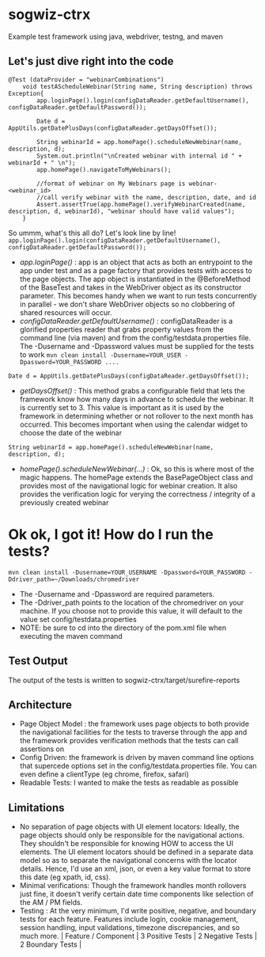 # sogwiz-ctrx
Example test framework using java, webdriver, testng, and maven

Let's just dive right into the code
-----
```
@Test (dataProvider = "webinarCombinations")
	void testAScheduleWebinar(String name, String description) throws Exception{
		app.loginPage().login(configDataReader.getDefaultUsername(), configDataReader.getDefaultPassword());
		
		Date d = AppUtils.getDatePlusDays(configDataReader.getDaysOffset());
		
		String webinarId = app.homePage().scheduleNewWebinar(name, description, d);
		System.out.println("\nCreated webinar with internal id " + webinarId + " \n");
		app.homePage().navigateToMyWebinars();
		
		//format of webinar on My Webinars page is webinar-<webinar_id>
		//call verify webinar with the name, description, date, and id
		Assert.assertTrue(app.homePage().verifyWebinarCreated(name, description, d, webinarId), "webinar should have valid values");
	}
```

So ummm, what's this all do? Let's look line by line!
```app.loginPage().login(configDataReader.getDefaultUsername(), configDataReader.getDefaultPassword());```
* *app.loginPage()* : app is an object that acts as both an entrypoint to the app under test and as a page factory that provides tests with access to the page objects. The app object is instantiated in the @BeforeMethod of the BaseTest and takes in the WebDriver object as its constructor parameter.  This becomes handy when we want to run tests concurrently in parallel - we don't share WebDriver objects so no clobbering of shared resources will occur.
* *configDataReader.getDefaultUsername()* : configDataReader is a glorified properties reader that grabs property values from the command line (via maven) and from the config/testdata.properties file.  The -Dusername and -Dpassword values must be supplied for the tests to work
```mvn clean install -Dusername=YOUR_USER -Dpassword=YOUR_PASSWORD ....```

```Date d = AppUtils.getDatePlusDays(configDataReader.getDaysOffset());```
* *getDaysOffset()* : This method grabs a configurable field that lets the framework know how many days in advance to schedule the webinar.  It is currently set to 3.  This value is important as it is used by the framework in determining whether or not rollover to the next month has occurred.  This becomes important when using the calendar widget to choose the date of the webinar

```String webinarId = app.homePage().scheduleNewWebinar(name, description, d);```
* *homePage().scheduleNewWebinar(...)* : Ok, so this is where most of the magic happens. The homePage extends the BasePageObject class and provides most of the navigational logic for webinar creation. It also provides the verification logic for verying the correctness / integrity of a previously created webinar

Ok ok, I got it! How do I run the tests?
=====
```
mvn clean install -Dusername=YOUR_USERNAME -Dpassword=YOUR_PASSWORD -Ddriver_path=~/Downloads/chromedriver
```
* The -Dusername and -Dpassword are required parameters.
* The -Ddriver_path points to the location of the chromedriver on your machine. If you choose not to provide this value, it will default to the value set config/testdata.properties
* NOTE: be sure to cd into the directory of the pom.xml file when executing the maven command

Test Output
-----
The output of the tests is written to sogwiz-ctrx/target/surefire-reports

Architecture
-----
* Page Object Model : the framework uses page objects to both provide the navigational facilities for the tests to traverse through the app and the framework provides verification methods that the tests can call assertions on
* Config Driven: the framework is driven by maven command line options that supercede options set in the config/testdata.properties file. You can even define a clientType (eg chrome, firefox, safari)
* Readable Tests: I wanted to make the tests as readable as possible

Limitations
-----
* No separation of page objects with UI element locators: Ideally, the page objects should only be responsible for the navigational actions. They shouldn't be responsible for knowing HOW to access the UI elements. The UI element locators should be defined in a separate data model so as to separate the navigational concerns with the locator details.  Hence, I'd use an xml, json, or even a key value format to store this date (eg xpath, id, css).
* Minimal verifications: Though the framework handles month rollovers just fine, it doesn't verify certain date time components like selection of the AM / PM fields. 
* Testing : At the very minimum, I'd write positive, negative, and boundary tests for each feature. Features include login, cookie management, session handling, input validations, timezone discrepancies, and so much more.
| Feature / Component | 3 Positive Tests | 2 Negative Tests | 2 Boundary Tests |

